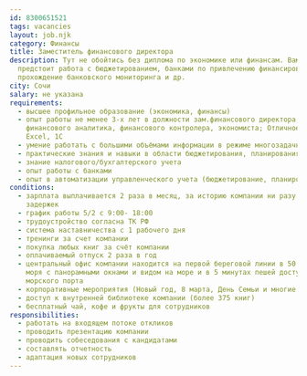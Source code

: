 ```yaml
---
id: 8300651521
tags: vacancies
layout: job.njk
category: Финансы
title: Заместитель финансового директора
description: Тут не обойтись без диплома по экономике или финансам. Вам
  предстоит работа с бюджетированием, банками по привлечению финансировании,
  прохождение банковского мониторинга и др.
city: Сочи
salary: не указана
requirements:
  - высшее профильное образование (экономика, финансы)
  - опыт работы не менее 3-х лет в должности зам.финансового директора,
    финансового аналитика, финансового контролера, экономиста; Отличное знание
    Excel, 1С
  - умение работать с большими объёмами информации в режиме многозадачности
  - практические знания и навыки в области бюджетирования, планирования
  - знание налогового/бухгалтерского учета
  - опыт работы с банками
  - опыт в автоматизации управленческого учета (бюджетирование, планирование)
conditions:
  - зарплата выплачивается 2 раза в месяц, за историю компании ни разу не было
    задержек
  - график работы 5/2 с 9:00- 18:00
  - трудоустройство согласна ТК РФ
  - система наставничества с 1 рабочего дня
  - тренинги за счет компании
  - покупка любых книг за счёт компании
  - оплачиваемый отпуск 2 раза в год
  - центральный офис компании находится на первой береговой линии в 50 м. от
    моря с панорамными окнами и видом на море и в 5 минутах пешей доступности от
    морского порта
  - корпоративные мероприятия (Новый год, 8 марта, День Семьи и многие другие)
  - доступ к внутренней библиотеке компании (более 375 книг)
  - бесплатный чай, кофе и фрукты для сотрудников
responsibilities:
  - работать на входящем потоке откликов
  - проводить презентацию компании
  - проводить собеседования с кандидатами
  - составлять отчетность
  - адаптация новых сотрудников
---
```


